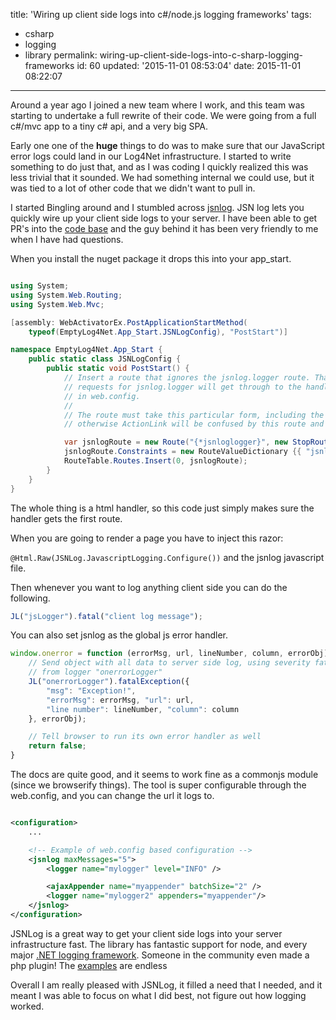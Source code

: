 title: 'Wiring up client side logs into c#/node.js logging frameworks'
tags:

  - csharp
  - logging
  - library
permalink: wiring-up-client-side-logs-into-c-sharp-logging-frameworks
id: 60
updated: '2015-11-01 08:53:04'
date: 2015-11-01 08:22:07
---

Around a year ago I joined a new team where I work, and this team was starting to undertake a full rewrite of their code. We were going from a full c#/mvc app to a tiny c# api, and a very big SPA.

Early one one of the **huge** things to do was to make sure that our JavaScript error logs could land in our Log4Net infrastructure. I started to write something to do just that, and as I was coding I quickly realized this was less trivial that it sounded. We had something internal we could use, but it was tied to a lot of other code that we didn't want to pull in.

I started Bingling around and I stumbled across [jsnlog](http://jsnlog.com/). JSN log lets you quickly wire up your client side logs to your server. I have been able to get PR's into the [code base](https://github.com/mperdeck/jsnlog) and the guy behind it has been very friendly to me when I have had questions.
<!-- more -->
When you install the nuget package it drops this into your app_start.

```csharp

using System;
using System.Web.Routing;
using System.Web.Mvc;

[assembly: WebActivatorEx.PostApplicationStartMethod(
    typeof(EmptyLog4Net.App_Start.JSNLogConfig), "PostStart")]

namespace EmptyLog4Net.App_Start {
    public static class JSNLogConfig {
        public static void PostStart() {
            // Insert a route that ignores the jsnlog.logger route. That way,
			// requests for jsnlog.logger will get through to the handler defined
            // in web.config.
			//
			// The route must take this particular form, including the constraint,
			// otherwise ActionLink will be confused by this route and generate the wrong URLs.

            var jsnlogRoute = new Route("{*jsnloglogger}", new StopRoutingHandler());
            jsnlogRoute.Constraints = new RouteValueDictionary {{ "jsnloglogger", @"jsnlog\.logger(/.*)?" }};
            RouteTable.Routes.Insert(0, jsnlogRoute);
        }
    }
}
```

The whole thing is a html handler, so this code just simply makes sure the handler gets the first route.

When you are going to render a page you have to inject this razor:

`@Html.Raw(JSNLog.JavascriptLogging.Configure())` and the jsnlog javascript file.

Then whenever you want to log anything client side you can do the following.

```javascript
JL("jsLogger").fatal("client log message");
```

You can also set jsnlog as the global js error handler.

```javascript
window.onerror = function (errorMsg, url, lineNumber, column, errorObj) {
    // Send object with all data to server side log, using severity fatal,
    // from logger "onerrorLogger"
    JL("onerrorLogger").fatalException({
        "msg": "Exception!",
        "errorMsg": errorMsg, "url": url,
        "line number": lineNumber, "column": column
    }, errorObj);

    // Tell browser to run its own error handler as well   
    return false;
}

```

The docs are quite good, and it seems to work fine as a commonjs module (since we browserify things). The tool is super configurable through the web.config, and you can change the url it logs to.


```xml

<configuration>
    ...

    <!-- Example of web.config based configuration -->
    <jsnlog maxMessages="5">
        <logger name="mylogger" level="INFO" />

        <ajaxAppender name="myappender" batchSize="2" />
        <logger name="mylogger2" appenders="myappender"/>
    </jsnlog>
</configuration>

```


JSNLog is a great way to get your client side logs into your server infrastructure fast. The library has fantastic support for node, and every major [.NET logging framework](https://www.nuget.org/packages?q=jsnlog). Someone in the community even made a php plugin! The [examples](https://github.com/mperdeck/jsnlogSimpleWorkingDemos) are endless

Overall I am really pleased with JSNLog, it filled a need that I needed, and it meant I was able to focus on what I did best, not figure out how logging worked.
